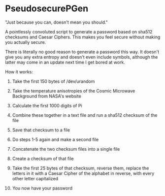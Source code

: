 # PseudosecurePGen
"Just because you can, doesn't mean you should."

A pointlessly convoluted script to generate a password based on sha512 checksums and Caesar Ciphers. This makes you feel secure without making you actually secure.

There is literally no good reason to generate a password this way. It doesn't give you any extra entropy and doesn't even include symbols, although the latter may come in an update next time I get bored at work.

How it works:

1) Take the first 150 bytes of /dev/urandom

2) Take the temperature anisotropies of the Cosmic Microwave Background from NASA's website

3) Calculate the first 1000 digits of Pi

4) Combine these together in a text file and run a sha512 checksum of the file

5) Save that checksum to a file

6) Do steps 1-5 again and make a second file

7) Concatenate the two checksum files into a single file

8) Create a checksum of that file

9) Take the first 25 bytes of that checksum, reverse them, replace the letters in it with a Caesar Cipher of the alphabet in reverse, with every other letter capitalized

10) You now have your password
